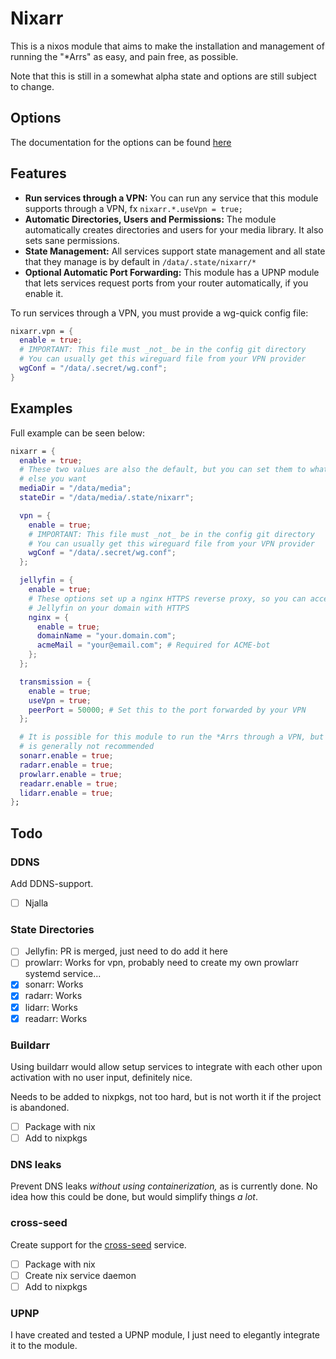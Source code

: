 # Nixarr

This is a nixos module that aims to make the installation and management of
running the "*Arrs" as easy, and pain free, as possible.

Note that this is still in a somewhat alpha state and options are still 
subject to change.

## Options

The documentation for the options can be found
[here](https://nixarr.rasmuskirk.com/)

## Features

- **Run services through a VPN:** You can run any service that this module
  supports through a VPN, fx `nixarr.*.useVpn = true;`
- **Automatic Directories, Users and Permissions:** The module automatically
  creates directories and users for your media library. It also sets sane
  permissions.
- **State Management:** All services support state management and all state
  that they manage is by default in `/data/.state/nixarr/*`
- **Optional Automatic Port Forwarding:** This module has a UPNP module that
  lets services request ports from your router automatically, if you enable it.

To run services through a VPN, you must provide a wg-quick config file:

```nix
nixarr.vpn = {
  enable = true;
  # IMPORTANT: This file must _not_ be in the config git directory
  # You can usually get this wireguard file from your VPN provider
  wgConf = "/data/.secret/wg.conf";
}
```

## Examples

Full example can be seen below:

```nix
nixarr = {
  enable = true;
  # These two values are also the default, but you can set them to whatever
  # else you want
  mediaDir = "/data/media";
  stateDir = "/data/media/.state/nixarr";

  vpn = {
    enable = true;
    # IMPORTANT: This file must _not_ be in the config git directory
    # You can usually get this wireguard file from your VPN provider
    wgConf = "/data/.secret/wg.conf";
  };

  jellyfin = {
    enable = true;
    # These options set up a nginx HTTPS reverse proxy, so you can access
    # Jellyfin on your domain with HTTPS
    nginx = {
      enable = true;
      domainName = "your.domain.com";
      acmeMail = "your@email.com"; # Required for ACME-bot
    };
  };

  transmission = {
    enable = true;
    useVpn = true;
    peerPort = 50000; # Set this to the port forwarded by your VPN
  };

  # It is possible for this module to run the *Arrs through a VPN, but it
  # is generally not recommended
  sonarr.enable = true;
  radarr.enable = true;
  prowlarr.enable = true;
  readarr.enable = true;
  lidarr.enable = true;
};
```

## Todo

### DDNS

Add DDNS-support.

- [ ] Njalla

### State Directories

- [ ] Jellyfin: PR is merged, just need to do add it here
- [ ] prowlarr: Works for vpn, probably need to create my own prowlarr systemd service...
- [x] sonarr: Works
- [x] radarr: Works
- [x] lidarr: Works
- [x] readarr: Works

### Buildarr

Using buildarr would allow setup services to integrate with each other upon
activation with no user input, definitely nice.

Needs to be added to nixpkgs, not too hard, but is not worth it if the
project is abandoned.

- [ ] Package with nix
- [ ] Add to nixpkgs

### DNS leaks

Prevent DNS leaks _without using containerization,_ as is currently done. No
idea how this could be done, but would simplify things _a lot_.

### cross-seed

Create support for the [cross-seed](https://github.com/cross-seed/cross-seed) service.

- [ ] Package with nix
- [ ] Create nix service daemon
- [ ] Add to nixpkgs

### UPNP

I have created and tested a UPNP module, I just need to elegantly integrate
it to the module.
